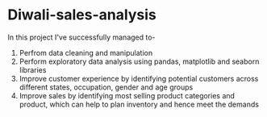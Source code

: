 # Diwali-sales-analysis
In this project I've successfully managed to-
1. Perfrom data cleaning and manipulation
2. Perform exploratory data analysis using pandas, matplotlib and seaborn libraries
3. Improve customer experience by identifying potential customers across different states, occupation, gender and age groups
4. Improve sales by identifying most selling product categories and product, which can help to plan inventory and hence meet the demands
